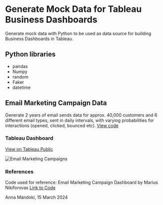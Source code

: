 # Generate Mock Data for Tableau Business Dashboards

Generate mock data with Python to be used as data source for building Business Dashboards in Tableau.

## Python libraries
- pandas
- Numpy
- random
- Faker
- datetime

## Email Marketing Campaign Data
Generate 2 years of email sends data for approx. 40,000 customers and 6 different email types, sent in daily intervals, with varying probabilities for interactions (opened, clicked, bounced etc). 
[View code](https://github.com/annamandoki/data_generation_python_faker/blob/main/Email_Marketing_Campaign_Faker.ipynb)

### Tableau Dashboard
[View on Tableau Public](https://public.tableau.com/app/profile/anna.mandoki/viz/EmailMarketingCampaignsDashboard_17101671385060/EmailMarketingCampaigns)

![Email Marketing Campaigns](https://github.com/annamandoki/data_generation_python_faker/assets/116653694/0d5cac2c-d39e-49c7-84c2-6ba017f9fe76)

### References
Code used for reference: Email Marketing Campaign Dashboard by Marius Nikiforovas [Link to Code](https://github.com/Marius321/Email-Marketing-Campaign-Dashboard)

Anna Mándoki, 15 March 2024
